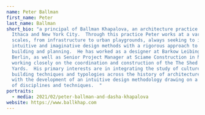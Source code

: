 ```yaml
---
name: Peter Ballman
first_name: Peter
last_name: Ballman
short_bio: "a principal of Ballman Khapalova, an architecture practice based in
  Ithaca and New York City.  Through this practice Peter works at a variety of
  scales, from infrastructure to urban playgrounds, always seeking to integrate
  intuitive and imaginative design methods with a rigorous approach to drawing,
  building and planning.  He has worked as a designer at Barkow Leibinger in
  Berlin, as well as Senior Project Manager at Sciame Construction in NYC,
  working closely on the coordination and construction of the The Shed at Hudson
  Yards.  His primary interests are in integrating the study of culture with
  building techniques and typologies across the history of architecture, and
  with the development of an intuitive design methodology drawing on a multitude
  of disciplines and techniques.  "
portraits:
  - media: 2021/02/peter-ballman-and-dasha-khapalova
website: https://www.ballkhap.com
---
```

